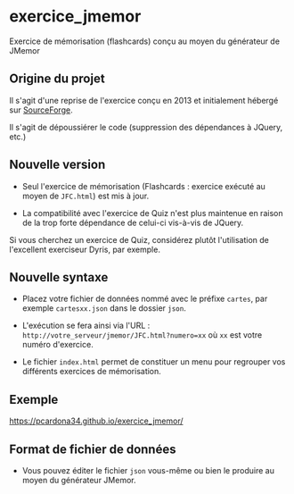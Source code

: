 # exercice_jmemor

Exercice de mémorisation (flashcards) conçu au moyen du générateur de JMemor


## Origine du projet

Il s'agit d'une reprise de l'exercice conçu en 2013 et initialement hébergé sur [SourceForge](https://sourceforge.net/projects/exercice-jmemor/). 

Il s'agit de dépoussiérer le code (suppression des dépendances à JQuery, etc.)

## Nouvelle version

+ Seul l'exercice de mémorisation (Flashcards : exercice exécuté au moyen de `JFC.html`) est mis à jour.

+ La compatibilité avec l'exercice de Quiz n'est plus maintenue en raison de la trop forte dépendance de celui-ci vis-à-vis de JQuery.

Si vous cherchez un exercice de Quiz, considérez plutôt l'utilisation de l'excellent exerciseur Dyris, par exemple.


## Nouvelle syntaxe

+ Placez votre fichier de données nommé avec le préfixe `cartes`, par exemple `cartesxx.json` dans le dossier `json`.

+ L'exécution se fera ainsi via l'URL : `http://votre_serveur/jmemor/JFC.html?numero=xx` où `xx` est votre numéro d'exercice.

+ Le fichier `index.html` permet de constituer un menu pour regrouper vos différents exercices de mémorisation.

## Exemple

<https://pcardona34.github.io/exercice_jmemor/>

## Format de fichier de données

+ Vous pouvez éditer le fichier `json` vous-même ou bien le produire au moyen du générateur JMemor.

